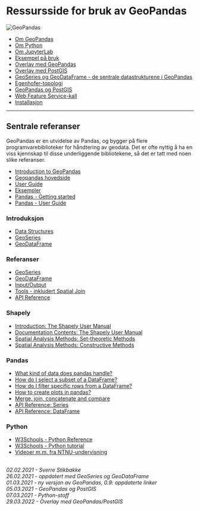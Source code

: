 # Ressursside for bruk av GeoPandas

![GeoPandas](https://geopandas.org/_images/dataframe.svg)

- [Om GeoPandas](om-geopandas.html)
- [Om Python](om-python.html)
- [Om JupyterLab](jupyterlab.html)
- [Eksempel på bruk](geopandas-innlandet.html)
- [Overlay med GeoPandas](overlay-geopandas.html)
- [Overlay med PostGIS](overlay-postgis.html)
- [GeoSeries og GeoDataFrame - de sentrale datastrukturene i GeoPandas](datastrukturer.html)
- [Egenhofer-topologi](egenhofer.html)
- [GeoPandas og PostGIS](postgis.html)
- [Web Feature Service-kall](vannkraft.html)
- [Installasjon](installasjon.html)

---

## Sentrale referanser

GeoPandas er en utvidelse av Pandas, og bygger på flere programvarebiblioteker for håndtering av geodata. Det er ofte nyttig å ha en viss kjennskap til disse underliggende bibliotekene, så det er tatt med noen slike referanser.

- [Introduction to GeoPandas](https://geopandas.org/getting_started/introduction.html)
- [Geopandas hovedside](https://geopandas.org/)
- [User Guide](https://geopandas.org/docs/user_guide.html)
- [Eksempler](https://geopandas.org/gallery/index.html)
- [Pandas - Getting started](https://pandas.pydata.org/pandas-docs/stable/getting_started/index.html)
- [Pandas - User Guide](https://pandas.pydata.org/pandas-docs/stable/user_guide/index.html)

### Introduksjon

- [Data Structures](https://geopandas.org/docs/user_guide/data_structures.html)
- [GeoSeries](https://geopandas.org/docs/user_guide/data_structures.html#geoseries)
- [GeoDataFrame](https://geopandas.org/docs/user_guide/data_structures.html#geodataframe)

### Referanser

- [GeoSeries](https://geopandas.org/docs/reference/geoseries.html)
- [GeoDataFrame](https://geopandas.org/docs/reference/geodataframe.html)
- [Input/Output](https://geopandas.org/docs/reference/io.html)
- [Tools - inkludert Spatial Join](https://geopandas.org/docs/reference/tools.html)
- [API Reference](https://geopandas.org/docs/reference.html)

### Shapely

- [Introduction: The Shapely User Manual](https://shapely.readthedocs.io/en/latest/manual.html)
- [Documentation Contents: The Shapely User Manual](https://shapely.readthedocs.io/en/latest/)
- [Spatial Analysis Methods: Set-theoretic Methods](https://shapely.readthedocs.io/en/latest/manual.html#set-theoretic-methods)
- [Spatial Analysis Methods: Constructive Methods](https://shapely.readthedocs.io/en/latest/manual.html#constructive-methods)


### Pandas

- [What kind of data does pandas handle?](https://pandas.pydata.org/pandas-docs/stable/getting_started/intro_tutorials/01_table_oriented.html#what-kind-of-data-does-pandas-handle)
- [How do I select a subset of a DataFrame?](https://pandas.pydata.org/pandas-docs/stable/getting_started/intro_tutorials/03_subset_data.html#how-do-i-select-a-subset-of-a-dataframe)
- [How do I filter specific rows from a DataFrame?](https://pandas.pydata.org/pandas-docs/stable/getting_started/intro_tutorials/03_subset_data.html#how-do-i-filter-specific-rows-from-a-dataframe)
- [How to create plots in pandas?](https://pandas.pydata.org/pandas-docs/stable/getting_started/intro_tutorials/04_plotting.html#how-to-create-plots-in-pandas)
- [Merge, join, concatenate and compare](https://pandas.pydata.org/pandas-docs/stable/user_guide/merging.html#merge-join-concatenate-and-compares)
- [API Reference: Series](https://pandas.pydata.org/pandas-docs/stable/reference/series.html#series)
- [API Reference: DataFrame](https://pandas.pydata.org/pandas-docs/stable/reference/frame.html#dataframe)

### Python

- [W3Schools - Python Reference](https://www.w3schools.com/python/python_reference.asp)
- [W3Schools - Python tutorial](https://www.w3schools.com/python/default.asp)
- [Videoer m.m. fra NTNU-undervisning](python.html)

\
_02.02.2021 - Sverre Stikbakke_\
_26.02.2021 - oppdatert med GeoSeries og GeoDataFrame_\
_01.03.2021 - ny versjon av GeoPandas, 0.9: oppdaterte linker_\
_05.03.2021 - GeoPandas og PostGIS_\
_07.03.2021 - Python-stoff_\
_29.03.2022 - Overlay med GeoPandas/PostGIS_
